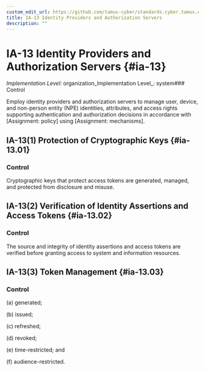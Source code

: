 ```yaml
---
custom_edit_url: https://github.com/tamus-cyber/standards.cyber.tamus.edu/tree/main/static/content/tamus.edu/TAMUS_profile.xml
title: IA-13 Identity Providers and Authorization Servers
description: ""
---
```


# IA-13 Identity Providers and Authorization Servers {#ia-13}

_Implementation Level_: organization_Implementation Level_: system### Control

Employ identity providers and authorization servers to manage user, device, and non-person entity (NPE) identities, attributes, and access rights supporting authentication and authorization decisions in accordance with [Assignment: policy] using [Assignment: mechanisms].

## IA-13(1) Protection of Cryptographic Keys {#ia-13.01}

### Control

Cryptographic keys that protect access tokens are generated, managed, and protected from disclosure and misuse.

## IA-13(2) Verification of Identity Assertions and Access Tokens {#ia-13.02}

### Control

The source and integrity of identity assertions and access tokens are verified before granting access to system and information resources.

## IA-13(3) Token Management {#ia-13.03}

### Control

(a) generated;

(b) issued;

(c) refreshed;

(d) revoked;

(e) time-restricted; and

(f) audience-restricted.

